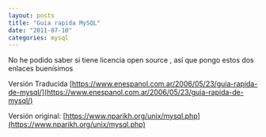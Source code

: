 ```yaml
---
layout: posts
title: "Guia rapida MySQL"
date: "2011-07-10"
categories: mysql
---
```


No he podido saber si tiene licencia open source , así que pongo estos dos enlaces buenísimos

Versión Traducida [https://www.enespanol.com.ar/2006/05/23/guia-rapida-de-mysql/](https://www.enespanol.com.ar/2006/05/23/guia-rapida-de-mysql/)

Versión original: [https://www.nparikh.org/unix/mysql.php](https://www.nparikh.org/unix/mysql.php)
